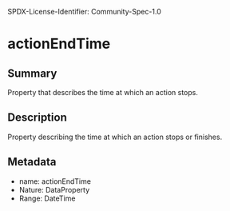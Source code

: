 SPDX-License-Identifier: Community-Spec-1.0

# actionEndTime

## Summary

Property that describes the time at which an action stops.

## Description

Property describing the time at which an action stops or finishes.

## Metadata

- name: actionEndTime
- Nature: DataProperty
- Range: DateTime
